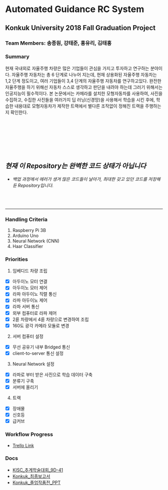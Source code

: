 # Automated Guidance RC System
## Konkuk University 2018 Fall Graduation Project
### Team Members: 송종원, 강태준, 홍유리, 김태홍

### Summary
현재 국내외로 자율주행 차량은 많은 기업들이 관심을 가지고 투자하고 연구하는 분야이다. 자율주행 자동차는 총 6 단계로 나누어 지는데, 현재 상용화된 자율주행 자동차는 1,2 단계 정도이고, 여러 기업들이 3,4 단계의 자율주행 자동차를 연구하고있다. 완전한 자율주행을 하기 위해선 자동차 스스로 생각하고 판단을 내려야 하는데 그러기 위해서는 인공지능이 필수적이다.
본 논문에서는 카메라를 설치한 모형자동차를 사용하여, 사진을 수집하고, 수집한 사진들을 여러가지 딥 러닝(신경망)을 사용해서 학습을 시킨 후에, 학습한 내용대로 모형자동차가 제작한 트랙에서 별다른 조작없이 정해진 트랙을 주행하는지 확인한다.

<br></br>
<br></br>
<br></br>
## ***현재 이 Repository는 완벽한 코드 상태가 아닙니다***
 - *백업 과정에서 에러가 생겨 많은 코드들이 날아가, 최대한 갖고 있던 코드를 저장해둔 Repository입니다.*
<br></br>
<br></br>

-------------

### Handling Criteria
1. Raspberry Pi 3B
2. Arduino Uno
3. Neural Network (CNN)
4. Haar Classifier

### Priorities
1. 임베디드 차량 조립
 - [x] 아두이노 모터 연결
 - [x] 아두이노 모터 제어
 - [x] 라파 아두이노 직렬 통신
 - [x] 라파 아두이노 제어
 - [x] 라파 서버 통신
 - [x] 외부 컴퓨터로 라파 제어
 - [x] 2륜 차량에서 4륜 차량으로 변경하여 조립
 - [x] 160도 광각 카메라 모듈로 변경

2. 서버 컴퓨터 설정
 - [x] 무선 공유기 내부 Bridged 통신
 - [x] client-to-server 통신 설정

3. Neural Network 설정
 - [x] 라파로 부터 받은 사진으로 학습 데이터 구축
 - [x] 분류기 구축
 - [x] 서버에 올리기

4. 트랙
 - [x] 장애물
 - [x] 신호등
 - [x] 급커브

### Workflow Progress
- [Trello Link](https://trello.com/b/l4zTimYV/finished-ku2018fallgradproject)

### Docs
 - [KISC_추계학술대회_9D-41](https://github.com/rlaxoghd94/automated_guidance_rc/blob/master/Docs/%5BKISC_%EC%B6%94%EA%B3%84%ED%95%99%EC%88%A0%EB%8C%80%ED%9A%8C%5D9D-41.pdf)
 - [Konkuk_최종보고서](https://github.com/rlaxoghd94/automated_guidance_rc/blob/master/Docs/%5B%EC%A1%B8%EC%97%85%EC%9E%91%ED%92%88%5D_%EC%B5%9C%EC%A2%85%EB%B3%B4%EA%B3%A0%EC%84%9C.pdf)
 - [Konkuk_졸업작품전_PPT](https://github.com/rlaxoghd94/automated_guidance_rc/blob/master/Docs/%5B%EC%BB%B4%EA%B3%B5_%EC%A1%B8%EC%97%85%EC%9E%91%ED%92%88%EC%A0%84%5D%20PPT.pptx)
